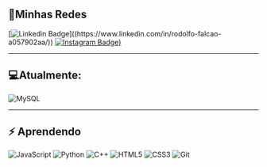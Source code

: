 ## 📱Minhas Redes

[![Linkedin Badge](https://img.shields.io/badge/-Rodolfo-blue?style=flat-square&logo=Linkedin&logoColor=white&link=https://www.linkedin.com/in/anirudhemmadi/](https://www.linkedin.com/in/rodolfo-falcao-a057902aa/))]((https://www.linkedin.com/in/rodolfo-falcao-a057902aa/))
[![Instagram Badge](https://img.shields.io/badge/-theRodyy-purple?style=flat-square&logo=instagram&logoColor=white&link=[https://www.instagram.com/the.rodyy/))]([https://www.instagram.com/the.rodyy/])

---
## 💻Atualmente:

![MySQL](https://img.shields.io/badge/-MySQL-black?style=flat-square&logo=mysql)

---
## ⚡ Aprendendo

![JavaScript](https://img.shields.io/badge/-JavaScript-black?style=flat-square&logo=javascript)
![Python](https://img.shields.io/badge/-Python-black?style=flat-square&logo=Python)
![C++](https://img.shields.io/badge/-C++-00599C?style=flat-square&logo=c)
![HTML5](https://img.shields.io/badge/-HTML5-E34F26?style=flat-square&logo=html5&logoColor=white)
![CSS3](https://img.shields.io/badge/-CSS3-1572B6?style=flat-square&logo=css3)
![Git](https://img.shields.io/badge/-Git-black?style=flat-square&logo=git)
